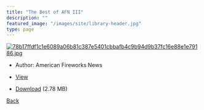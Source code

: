 ```yaml
---
title: "The Best of AFN III"
description: ""
featured_image: "/images/site/library-header.jpg"
type: page
---
```


<a href="https://drive.google.com/uc?export=view&id=1QufSWJSLzRIYmonH5GJHaTQJeGmn4wcP" target="_blank">![78b17ffdf1c1e6089a06b81c387e5401cbbafb4c9b94d9b37fc16e88e1e79186.jpg](https://drive.google.com/uc?export=view&id=1rwffUCsqUjFWZm-tK0MAfaWFuD4mFrDp)</a>
* Author: American Fireworks News
* <a href="https://drive.google.com/uc?export=view&id=1QufSWJSLzRIYmonH5GJHaTQJeGmn4wcP" target="_blank">View</a>

* [Download](https://drive.google.com/uc?export=download&id=1QufSWJSLzRIYmonH5GJHaTQJeGmn4wcP) (2.78 MB)

[Back](/library/)
